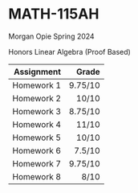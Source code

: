 # MATH-115AH
Morgan Opie Spring 2024

Honors Linear Algebra (Proof Based)

| Assignment | Grade   |
| ---------: | ------: |
| Homework 1 | 9.75/10 |
| Homework 2 | 10/10   |    
| Homework 3 | 8.75/10 |    
| Homework 4 | 11/10   |     
| Homework 5 | 10/10   |
| Homework 6 | 7.5/10  |
| Homework 7 | 9.75/10 |
| Homework 8 | 8/10    |

